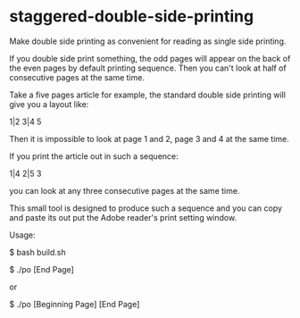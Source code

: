 # staggered-double-side-printing
Make double side printing as convenient for reading as single side printing.

If you double side print something, the odd pages will appear on the back of the even pages by default printing
sequence. Then you can't look at half of consecutive pages at the same time.

Take a five pages article for example, the standard double side printing will give you a layout like:

 1|2 3|4 5

Then it is impossible to look at page 1 and 2, page 3 and 4 at the same time.

If you print the article out in such a sequence:

 1|4 2|5 3

you can look at any three consecutive pages at the same time.

This small tool is designed to produce such a sequence and you can copy and paste its out put the Adobe reader's print setting window.


Usage:

$ bash build.sh

$ ./po [End Page]

or

$ ./po [Beginning Page] [End Page]

